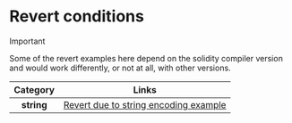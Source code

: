 # Revert conditions

> [!IMPORTANT]  
> Some of the revert examples here depend on the solidity compiler version and would
> work differently, or not at all, with other versions.

| Category   | Links                                                                |
| :--------: | -----                                                                |
| **string** | [Revert due to string encoding example](String/StrIssueExample.spec) |
